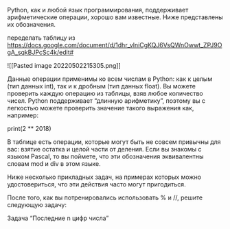 Python, как и любой язык программирования, поддерживает арифметические операции, хорошо вам известные. Ниже представлены их обозначения.

  
переделать таблицу из https://docs.google.com/document/d/1dhr_vlniCgKQJ6VsQWnOwwt_ZPJ9OgA_sqkBJPcSc4k/edit# 

![[Pasted image 20220502215305.png]]

Данные операции применимы ко всем числам в Python: как к целым (тип данных int), так и к дробным (тип данных float). Вы можете проверить каждую операцию из таблицы, взяв любое количество чисел. Python поддерживает “длинную арифметику”, поэтому вы с легкостью можете проверить значение такого выражения как, например:

print(2 ** 2018)

В таблице есть операции, которые могут быть не совсем привычны для вас: взятие остатка и целой части от деления. Если вы знакомы с языком Pascal, то вы поймете, что эти обозначения эквивалентны словам mod и div в этом языке. 

Ниже несколько прикладных задач, на примерах которых можно удостовериться, что эти действия часто могут пригодиться.

После того, как вы потренировались использовать % и //, решите следующую задачу:

Задача “Последние n цифр числа”